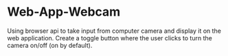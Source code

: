# Web-App-Webcam
Using browser api to take input from computer camera and display it on the web application. Create a toggle button where the user clicks to turn the camera on/off (on by default).
